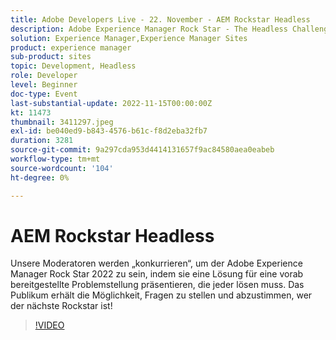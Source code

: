 ```yaml
---
title: Adobe Developers Live - 22. November - AEM Rockstar Headless
description: Adobe Experience Manager Rock Star - The Headless ChallengeUnsere Moderatoren werden „konkurrieren“, um der Adobe Experience Manager Rock Star 2022 zu sein, indem sie eine Lösung für eine vorab bereitgestellte Problembeschreibung präsentieren, die jeder lösen muss. Das Publikum erhält die Möglichkeit, Fragen zu stellen und abzustimmen, wer der nächste Rockstar ist!
solution: Experience Manager,Experience Manager Sites
product: experience manager
sub-product: sites
topic: Development, Headless
role: Developer
level: Beginner
doc-type: Event
last-substantial-update: 2022-11-15T00:00:00Z
kt: 11473
thumbnail: 3411297.jpeg
exl-id: be040ed9-b843-4576-b61c-f8d2eba32fb7
duration: 3281
source-git-commit: 9a297cda953d4414131657f9ac84580aea0eabeb
workflow-type: tm+mt
source-wordcount: '104'
ht-degree: 0%

---
```


# AEM Rockstar Headless

Unsere Moderatoren werden „konkurrieren“, um der Adobe Experience Manager Rock Star 2022 zu sein, indem sie eine Lösung für eine vorab bereitgestellte Problemstellung präsentieren, die jeder lösen muss. Das Publikum erhält die Möglichkeit, Fragen zu stellen und abzustimmen, wer der nächste Rockstar ist!

>[!VIDEO](https://video.tv.adobe.com/v/3411297/?quality=12&learn=on)
